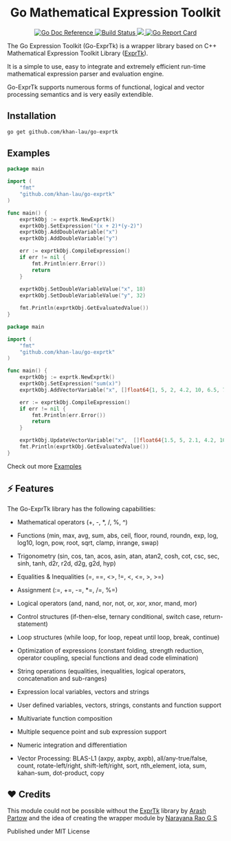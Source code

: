 <p align="center">
    <h1 align="center"> Go Mathematical Expression Toolkit</h1>
</p>

<p align="center">
  <a href="https://godoc.org/github.com/Pramod-Devireddy/go-exprtk">
  	<img src="https://godoc.org/github.com/Pramod-Devireddy/go-exprtk?status.svg" alt="Go Doc Reference">
  </a>
  <a href="https://travis-ci.com/Pramod-Devireddy/go-exprtk">
  <img src="https://www.travis-ci.com/Pramod-Devireddy/go-exprtk.svg?branch=main" alt="Build Status">
  </a>
  <a href="https://codecov.io/gh/Pramod-Devireddy/go-exprtk">
  	<img src="https://codecov.io/gh/Pramod-Devireddy/go-exprtk/branch/main/graph/badge.svg?token=9pNExL9yZt"/>
  </a>
  <a href="https://goreportcard.com/report/github.com/Pramod-Devireddy/go-exprtk">
  	<img src="https://goreportcard.com/badge/github.com/Pramod-Devireddy/go-exprtk" alt="Go Report Card">
  </a>
</p>



The Go Expression Toolkit (Go-ExprTk) is a wrapper library based on C++ Mathematical Expression Toolkit Library ([ExprTk](http://www.partow.net/programming/exprtk/)).

It is a simple to use, easy to integrate and extremely efficient run-time mathematical expression parser and evaluation engine.

Go-ExprTk supports numerous forms of functional, logical and vector processing semantics and is very easily extendible.

## Installation

```bash
go get github.com/khan-lau/go-exprtk
```

## Examples

```Go
package main

import (
	"fmt"
	"github.com/khan-lau/go-exprtk"
)

func main() {
	exprtkObj := exprtk.NewExprtk()
	exprtkObj.SetExpression("(x + 2)*(y-2)")
	exprtkObj.AddDoubleVariable("x")
	exprtkObj.AddDoubleVariable("y")

	err := exprtkObj.CompileExpression()
	if err != nil {
		fmt.Println(err.Error())
		return
	}
	
	exprtkObj.SetDoubleVariableValue("x", 18)
	exprtkObj.SetDoubleVariableValue("y", 32)

	fmt.Println(exprtkObj.GetEvaluatedValue())
}
```


```go
package main

import (
	"fmt"
	"github.com/khan-lau/go-exprtk"
)

func main() {
	exprtkObj := exprtk.NewExprtk()
	exprtkObj.SetExpression("sum(x)")
	exprtkObj.AddVectorVariable("x", []float64{1, 5, 2, 4.2, 10, 6.5, 7, 8, 1.3})

	err := exprtkObj.CompileExpression()
	if err != nil {
		fmt.Println(err.Error())
		return
	}

	exprtkObj.UpdateVectorVariable("x",  []float64{1.5, 5, 2.1, 4.2, 10, 6.5, 7, 8, 1.3})
	fmt.Println(exprtkObj.GetEvaluatedValue())
}
```

Check out more [Examples](https://github.com/khan-lau/go-exprtk/tree/main/examples) 


## ⚡ Features

The Go-ExprTk library has the following capabilities:

* Mathematical operators (+, -, *, /, %, ^)

* Functions (min, max, avg, sum, abs, ceil, floor, round, roundn, exp, log, log10, logn, pow, root, sqrt, clamp, inrange, swap)

* Trigonometry (sin, cos, tan, acos, asin, atan, atan2, cosh, cot, csc, sec, sinh, tanh, d2r, r2d, d2g, g2d, hyp)

* Equalities & Inequalities (=, ==, <>, !=, <, <=, >, >=)

* Assignment (:=, +=, -=, *=, /=, %=)

* Logical operators (and, nand, nor, not, or, xor, xnor, mand, mor)

* Control structures (if-then-else, ternary conditional, switch case, return-statement)

* Loop structures (while loop, for loop, repeat until loop, break, continue)

* Optimization of expressions (constant folding, strength reduction, operator coupling, special functions and dead code elimination)

* String operations (equalities, inequalities, logical operators, concatenation and sub-ranges)

* Expression local variables, vectors and strings

* User defined variables, vectors, strings, constants and function support

* Multivariate function composition

* Multiple sequence point and sub expression support

* Numeric integration and differentiation

* Vector Processing: BLAS-L1 (axpy, axpby, axpb), all/any-true/false, count, rotate-left/right, shift-left/right, sort, nth_element, iota, sum, kahan-sum, dot-product, copy


## ❤️ Credits

This module could not be possible without the [ExprTk](http://www.partow.net/programming/exprtk/) library by [Arash Partow](https://github.com/ArashPartow) and the idea of creating the wrapper module by [Narayana Rao G S](https://twitter.com/narayanraogs)


Published under MIT License